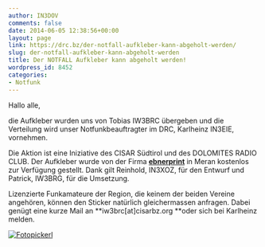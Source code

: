 ```yaml
---
author: IN3DOV
comments: false
date: 2014-06-05 12:38:56+00:00
layout: page
link: https://drc.bz/der-notfall-aufkleber-kann-abgeholt-werden/
slug: der-notfall-aufkleber-kann-abgeholt-werden
title: Der NOTFALL Aufkleber kann abgeholt werden!
wordpress_id: 8452
categories:
- Notfunk
---
```


Hallo alle,

die Aufkleber wurden uns von Tobias IW3BRC übergeben und die Verteilung wird unser Notfunkbeauftragter im DRC, Karlheinz IN3EIE, vornehmen.

Die Aktion ist eine Iniziative des CISAR Südtirol und des DOLOMITES RADIO CLUB. Der Aufkleber wurde von der Firma **[ebnerprint](http://www.ebnerprint.com/)** in Meran kostenlos zur Verfügung gestellt. Dank gilt Reinhold, IN3XOZ, für den Entwurf und Patrick, IW3BRG, für die Umsetzung.

Lizenzierte Funkamateure der Region, die keinem der beiden Vereine angehören, können den Sticker natürlich gleichermassen anfragen. Dabei genügt eine kurze Mail an **iw3brc[at]cisarbz.org **oder sich bei Karlheinz melden.




[![Fotopickerl](https://drc.bz/wp-content/uploads/2014/06/Fotopickerl.jpg)](https://drc.bz/wp-content/uploads/2014/06/Fotopickerl.jpg)
